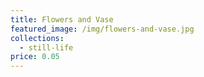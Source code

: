 ```yaml
---
title: Flowers and Vase
featured_image: /img/flowers-and-vase.jpg
collections:
  - still-life
price: 0.05
---
```

